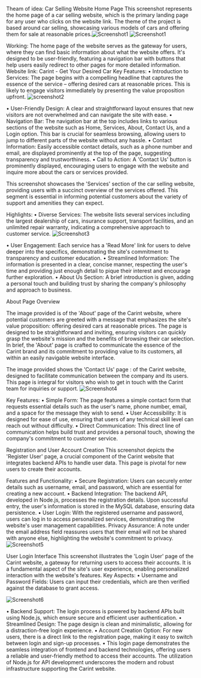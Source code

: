 Theam of idea: Car Selling Website Home Page
This screenshot represents the home page of a car selling website, which is the primary landing page for any user who clicks on the website link. The theme of the project is based around car selling, showcasing various models of cars and offering them for sale at reasonable prices.![Screenshot1](https://github.com/tanyarana1910/CarInt-Front-End/assets/139789643/2b829e9c-4e19-4056-98c1-cadc1884366e)
![Screenshot1](https://github.com/tanyarana1910/CarInt-Front-End/assets/139789643/6d9c71f0-b505-456e-9ccb-97a276e1dd81)


Working: The home page of the website serves as the gateway for users, where they can find basic information about what the website offers. It's designed to be user-friendly, featuring a navigation bar with buttons that help users easily redirect to other pages for more detailed information.
Website link: Carint - Get Your Desired Car
Key Features:
•	Introduction to Services: The page begins with a compelling headline that captures the essence of the service – offering desired cars at reasonable prices. This is likely to engage visitors immediately by presenting the value proposition upfront.
![screenshot2](https://github.com/tanyarana1910/CarInt-Front-End/assets/139789643/e3ea716a-2570-4a60-b2e8-624468035bc3)

•	User-Friendly Design: A clear and straightforward layout ensures that new visitors are not overwhelmed and can navigate the site with ease.
•	Navigation Bar: The navigation bar at the top includes links to various sections of the website such as Home, Services, About, Contact Us, and a Login option. This bar is crucial for seamless browsing, allowing users to jump to different parts of the website without any hassle.
•	Contact Information: Easily accessible contact details, such as a phone number and email, are displayed prominently at the top of the page, suggesting transparency and trustworthiness.
•	Call to Action: A 'Contact Us' button is prominently displayed, encouraging users to engage with the website and inquire more about the cars or services provided.


This screenshot showcases the 'Services' section of the car selling website, providing users with a succinct overview of the services offered. This segment is essential in informing potential customers about the variety of support and amenities they can expect.
 
Highlights:
•	Diverse Services: The website lists several services including the largest dealership of cars, insurance support, transport facilities, and an unlimited repair warranty, indicating a comprehensive approach to customer service.
![Screenshot3](https://github.com/tanyarana1910/CarInt-Front-End/assets/139789643/7f940db4-6f03-48e1-8b0d-43648d913173)

•	User Engagement: Each service has a 'Read More' link for users to delve deeper into the specifics, demonstrating the site's commitment to transparency and customer education.
•	Streamlined Information: The information is presented in a clear, concise manner, respecting the user's time and providing just enough detail to pique their interest and encourage further exploration.
•	About Us Section: A brief introduction is given, adding a personal touch and building trust by sharing the company's philosophy and approach to business.

About Page Overview
 
The image provided is of the 'About' page of the Carint website, where potential customers are greeted with a message that emphasizes the site's value proposition: offering desired cars at reasonable prices. The page is designed to be straightforward and inviting, ensuring visitors can quickly grasp the website's mission and the benefits of browsing their car selection.
In brief, the 'About' page is crafted to communicate the essence of the Carint brand and its commitment to providing value to its customers, all within an easily navigable website interface.



The image provided shows the 'Contact Us' page : of the Carint website, designed to facilitate communication between the company and its users. This page is integral for visitors who wish to get in touch with the Carint team for inquiries or support.
 ![Screenshot4](https://github.com/tanyarana1910/CarInt-Front-End/assets/139789643/eec413b2-8a70-4dc3-873e-7fd2aeeb3458)

Key Features:
•	Simple Form: The page features a simple contact form that requests essential details such as the user's name, phone number, email, and a space for the message they wish to send.
•	User Accessibility: It is designed for ease of use, ensuring that users of any technical skill level can reach out without difficulty.
•	Direct Communication: This direct line of communication helps build trust and provides a personal touch, showing the company's commitment to customer service.

Registration and User Account Creation
This screenshot depicts the 'Register User' page, a crucial component of the Carint website that integrates backend APIs to handle user data. This page is pivotal for new users to create their accounts.
 
Features and Functionality:
•	Secure Registration: Users can securely enter details such as username, email, and password, which are essential for creating a new account.
•	Backend Integration: The backend API, developed in Node.js, processes the registration details. Upon successful entry, the user's information is stored in the MySQL database, ensuring data persistence.
•	User Login: With the registered username and password, users can log in to access personalized services, demonstrating the website's user management capabilities.
Privacy Assurance: A note under the email address field reassures users that their email will not be shared with anyone else, highlighting the website's commitment to privacy.
![Screenshot5](https://github.com/tanyarana1910/CarInt-Front-End/assets/139789643/a89b29cd-19f9-4eb1-89b5-d8ba7b091d4d)

User Login Interface
This screenshot illustrates the 'Login User' page of the Carint website, a gateway for returning users to access their accounts. It is a fundamental aspect of the site's user experience, enabling personalized interaction with the website's features.
Key Aspects:
•	Username and Password Fields: Users can input their credentials, which are then verified against the database to grant access.
  
![Screenshot6](https://github.com/tanyarana1910/CarInt-Front-End/assets/139789643/28bcd960-b95f-4ede-b3f7-8387a16fd149)

•	Backend Support: The login process is powered by backend APIs built using Node.js, which ensure secure and efficient user authentication.
•	Streamlined Design: The page design is clean and minimalistic, allowing for a distraction-free login experience.
•	Account Creation Option: For new users, there is a direct link to the registration page, making it easy to switch between login and sign-up processes.
•	This login page demonstrates the seamless integration of frontend and backend technologies, offering users a reliable and user-friendly method to access their accounts. The utilization of Node.js for API development underscores the modern and robust infrastructure supporting the Carint website.
